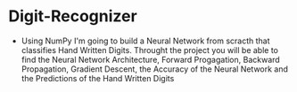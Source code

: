# Digit-Recognizer

- Using NumPy I'm going to build a Neural Network from scracth that classifies Hand Written Digits. Throught the project you will be able to find the Neural Network Architecture, Forward Progagation, Backward Propagation, Gradient Descent, the Accuracy of the Neural Network and the Predictions of the Hand Written Digits 
